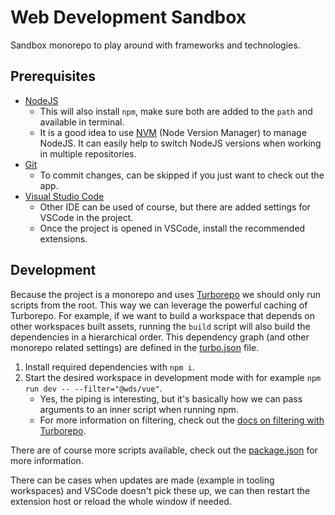 # Web Development Sandbox

Sandbox monorepo to play around with frameworks and technologies.

## Prerequisites

- [NodeJS](https://nodejs.org/)
  - This will also install `npm`, make sure both are added to the `path` and available in terminal.
  - It is a good idea to use [NVM](https://github.com/nvm-sh/nvm) (Node Version Manager) to manage NodeJS. It can easily help to switch NodeJS versions when working in multiple repositories.
- [Git](https://git-scm.com/)
  - To commit changes, can be skipped if you just want to check out the app.
- [Visual Studio Code](https://code.visualstudio.com/)
  - Other IDE can be used of course, but there are added settings for VSCode in the project.
  - Once the project is opened in VSCode, install the recommended extensions.

## Development

Because the project is a monorepo and uses [Turborepo](https://turbo.build/repo/docs) we should only run scripts from the root. This way we can leverage the powerful caching of Turborepo. For example, if we want to build a workspace that depends on other workspaces built assets, running the `build` script will also build the dependencies in a hierarchical order. This dependency graph (and other monorepo related settings) are defined in the [turbo.json](./turbo.json) file.

1. Install required dependencies with `npm i`.
2. Start the desired workspace in development mode with for example `npm run dev -- --filter="@wds/vue"`.
   - Yes, the piping is interesting, but it's basically how we can pass arguments to an inner script when running npm.
   - For more information on filtering, check out the [docs on filtering with Turborepo](https://turbo.build/repo/docs/crafting-your-repository/running-tasks#using-filters).

There are of course more scripts available, check out the [package.json](./package.json) for more information.

There can be cases when updates are made (example in tooling workspaces) and VSCode doesn't pick these up, we can then restart the extension host or reload the whole window if needed.
